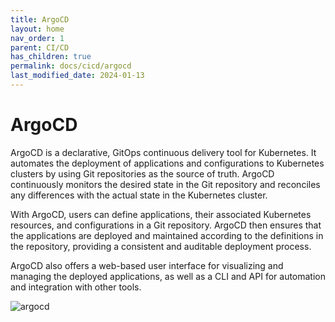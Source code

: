 ```yaml
---
title: ArgoCD
layout: home
nav_order: 1
parent: CI/CD
has_children: true
permalink: docs/cicd/argocd
last_modified_date: 2024-01-13
---
```


# ArgoCD

ArgoCD is a declarative, GitOps continuous delivery tool for Kubernetes. It automates the deployment of applications and configurations to Kubernetes clusters by using Git repositories as the source of truth. ArgoCD continuously monitors the desired state in the Git repository and reconciles any differences with the actual state in the Kubernetes cluster.

With ArgoCD, users can define applications, their associated Kubernetes resources, and configurations in a Git repository. ArgoCD then ensures that the applications are deployed and maintained according to the definitions in the repository, providing a consistent and auditable deployment process.

ArgoCD also offers a web-based user interface for visualizing and managing the deployed applications, as well as a CLI and API for automation and integration with other tools.

![argocd](https://user-cube.github.io/devops-cheatsheet/assets/images/argocd/argocd-logo.png)